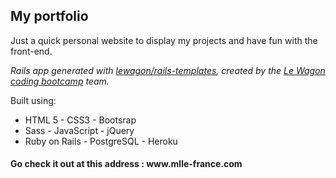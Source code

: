 <h2>My portfolio</h2>

<p>Just a quick personal website to display my projects and have fun with the front-end.</p>

<em>Rails app generated with [lewagon/rails-templates](https://github.com/lewagon/rails-templates), created by the [Le Wagon coding bootcamp](https://www.lewagon.com) team.</em>

Built using:
- HTML 5          - CSS3          - Bootsrap
- Sass            - JavaScript    - jQuery
- Ruby on Rails   - PostgreSQL    - Heroku

<h4>Go check it out at this address : www.mlle-france.com</h4>
